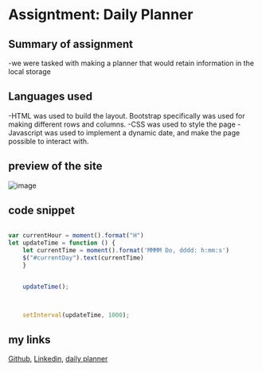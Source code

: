 # Assigntment: Daily Planner

## Summary of assignment
-we were tasked with making a planner that would retain information in the local storage

## Languages used
-HTML was used to build the layout. Bootstrap specifically was used for making different rows and columns.
-CSS was used to style the page
-Javascript was used to implement a dynamic date, and make the page possible to interact with.

## preview of the site

![image](placeholder)

## code snippet
```javascript

var currentHour = moment().format("H")
let updateTime = function () {
    let currentTime = moment().format('MMMM Do, dddd: h:mm:s')
    $("#currentDay").text(currentTime)
    }


    updateTime();



    setInterval(updateTime, 1000);
```

## my links
[Github](https://github.com/SerenaChandler),
[Linkedin](https://www.linkedin.com/in/serena-chandler-b62a39204/),
[daily planner](https://serenachandler.github.io/DailyPlanner/)